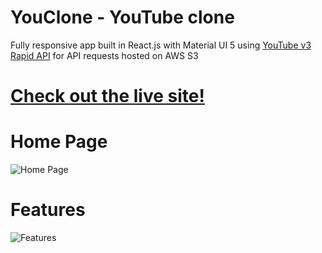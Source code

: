 # YouClone - YouTube clone

Fully responsive app built in React.js with Material UI 5 using [YouTube v3 Rapid API](https://rapidapi.com/ytdlfree/api/youtube-v31) for API requests hosted on AWS S3

# [Check out the live site!](http://youclone.s3-website-us-east-1.amazonaws.com/)

# Home Page
![Home Page](https://i.imgur.com/s09BhCc.jpeg)

# Features
![Features](https://i.imgur.com/L6AzRbs.gif)
